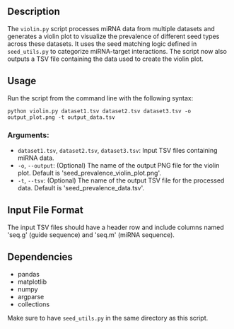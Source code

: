 
## Description

The `violin.py` script processes miRNA data from multiple datasets and generates a violin plot to visualize the prevalence of different seed types across these datasets. It uses the seed matching logic defined in `seed_utils.py` to categorize miRNA-target interactions. The script now also outputs a TSV file containing the data used to create the violin plot.

## Usage

Run the script from the command line with the following syntax:

```
python violin.py dataset1.tsv dataset2.tsv dataset3.tsv -o output_plot.png -t output_data.tsv
```

### Arguments:
- `dataset1.tsv`, `dataset2.tsv`, `dataset3.tsv`: Input TSV files containing miRNA data.
- `-o`, `--output`: (Optional) The name of the output PNG file for the violin plot. Default is 'seed_prevalence_violin_plot.png'.
- `-t`, `--tsv`: (Optional) The name of the output TSV file for the processed data. Default is 'seed_prevalence_data.tsv'.

## Input File Format

The input TSV files should have a header row and include columns named 'seq.g' (guide sequence) and 'seq.m' (miRNA sequence).


## Dependencies

- pandas
- matplotlib
- numpy
- argparse
- collections

Make sure to have `seed_utils.py` in the same directory as this script.

